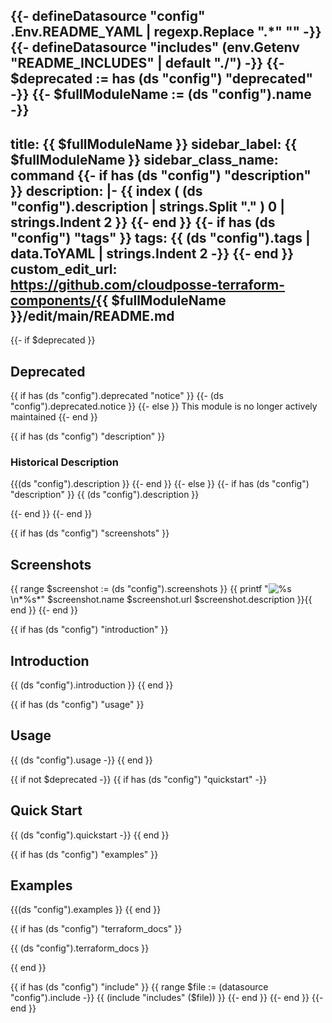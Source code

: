 {{- defineDatasource "config" .Env.README_YAML | regexp.Replace ".*" "" -}}
{{- defineDatasource "includes" (env.Getenv "README_INCLUDES" | default "./") -}}
{{- $deprecated := has (ds "config") "deprecated" -}}
{{- $fullModuleName := (ds "config").name -}}
---
title: {{ $fullModuleName }}
sidebar_label: {{ $fullModuleName }}
sidebar_class_name: command
{{- if has (ds "config") "description" }}
description: |-
{{ index ( (ds "config").description | strings.Split "." )  0 | strings.Indent 2 }}
{{- end }}
{{- if has (ds "config") "tags" }}
tags:
{{ (ds "config").tags | data.ToYAML | strings.Indent 2 -}}
{{- end }}
custom_edit_url: https://github.com/cloudposse-terraform-components/{{ $fullModuleName }}/edit/main/README.md
---

{{- if $deprecated }}
## Deprecated

{{ if has (ds "config").deprecated "notice" }}
{{- (ds "config").deprecated.notice }}
{{- else }}
This module is no longer actively maintained
{{- end }}

{{ if has (ds "config") "description" }}
### Historical Description

{{(ds "config").description }}
{{- end }}
{{- else }}
{{- if has (ds "config") "description" }}
{{ (ds "config").description }}

{{- end }}
{{- end }}

{{ if has (ds "config") "screenshots" }}
## Screenshots

{{ range $screenshot := (ds "config").screenshots }}
{{ printf "![%s](%s)\n*%s*" $screenshot.name $screenshot.url $screenshot.description }}{{ end }}
{{- end }}

{{ if has (ds "config") "introduction" }}
## Introduction

{{ (ds "config").introduction }}
{{ end }}

{{ if has (ds "config") "usage" }}
## Usage

{{ (ds "config").usage -}}
{{ end }}

{{ if not $deprecated -}}
{{ if has (ds "config") "quickstart" -}}
## Quick Start

{{ (ds "config").quickstart -}}
{{ end }}

{{ if has (ds "config") "examples" }}
## Examples

{{(ds "config").examples }}
{{ end }}

{{ if has (ds "config") "terraform_docs" }}
<!-- markdownlint-disable -->
<!-- BEGIN_TF_DOCS -->
{{ (ds "config").terraform_docs }}
<!-- END_TF_DOCS -->
<!-- markdownlint-restore -->
{{ end }}

{{ if has (ds "config") "include" }}
{{ range $file := (datasource "config").include -}}
{{ (include "includes" ($file)) }}
{{- end }}
{{- end }}
{{- end }}
